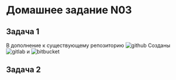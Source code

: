 Домашнее задание N03
====================

Задача 1
--------

В дополнение к существующему репозиторию
![github](https://github.com/zlobniyshurik/netology-devops)
Созданы
![gitlab](https://gitlab.com/ZlobniyShurik/netology-devops)
и
![bitbucket](https://bitbucket.org/zlobniyshurik/netology-devops/src/master/)

Задача 2
--------


